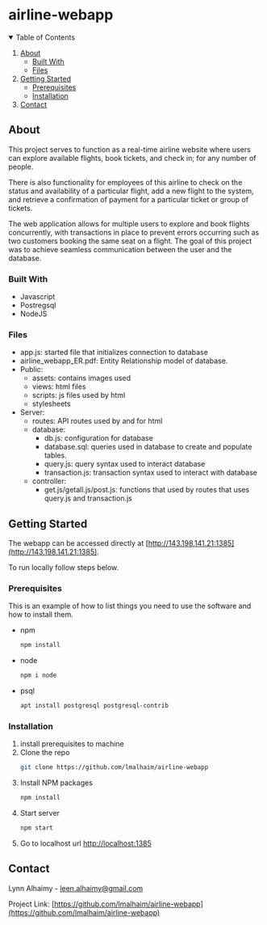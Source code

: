 # airline-webapp

<!-- TABLE OF CONTENTS -->
<details open="open">
  <summary>Table of Contents</summary>
  <ol>
    <li>
      <a href="#about-the-project">About</a>
      <ul>
        <li><a href="#built-with">Built With</a></li>
        <li><a href="#files">Files</a></li>
      </ul>
    </li>
    <li>
      <a href="#getting-started">Getting Started</a>
      <ul>
        <li><a href="#prerequisites">Prerequisites</a></li>
        <li><a href="#installation">Installation</a></li>
      </ul>
    </li>
    <li><a href="#contact">Contact</a></li>
  </ol>
</details>



<!-- ABOUT THE PROJECT -->
## About 

This project serves to function as a real-time airline website where users can explore available flights, book tickets, and check in; for any number of people. 

There is also functionality for employees of this airline to check on the status and availability of a particular flight, add a new flight to the system, and retrieve a confirmation of payment for a particular ticket or group of tickets. 

The web application allows for multiple users to explore and book flights concurrently, with transactions in place to prevent errors occurring such as two customers booking the same seat on a flight. The goal of this project was to achieve seamless communication between the user and the database.

### Built With

* Javascript
* Postregsql
* NodeJS

### Files
* app.js: started file that initializes connection to database 
* airline_webapp_ER.pdf: Entity Relationship model of database. 
* Public: 
    * assets: contains images used 
    * views: html files 
    * scripts: js files used by html 
    * stylesheets
* Server: 
    * routes: API routes used by and for html 
    * database: 
         * db.js: configuration for database 
         * database.sql: queries used in database to create and populate tables.
         * query.js: query syntax used to interact database
         * transaction.js: transaction syntax used to interact with database 
    * controller: 
         * get.js/getall.js/post.js: functions that used by routes that uses query.js and transaction.js


<!-- GETTING STARTED -->
## Getting Started

The webapp can be accessed directly at [http://143.198.141.21:1385](http://143.198.141.21:1385). 

To run locally follow steps below. 

### Prerequisites

This is an example of how to list things you need to use the software and how to install them.
* npm
  ```sh
  npm install 
  ```
* node
  ```sh
  npm i node
  ```
* psql
  ```sh
  apt install postgresql postgresql-contrib
  ```

### Installation

1. install prerequisites to machine 
2. Clone the repo
   ```sh
   git clone https://github.com/lmalhaim/airline-webapp
   ```
3. Install NPM packages
   ```sh
   npm install
   ```
4. Start server
   ```sh
   npm start
   ```
5. Go to localhost url [http://localhost:1385](http://localhost:1385)

<!-- CONTACT -->
## Contact

Lynn Alhaimy - leen.alhaimy@gmail.com

Project Link: [https://github.com/lmalhaim/airline-webapp](https://github.com/lmalhaim/airline-webapp)

